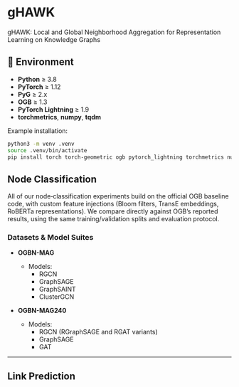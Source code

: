 # gHAWK
gHAWK: Local and Global Neighborhood Aggregation for Representation Learning on Knowledge Graphs

## 🚀 Environment

- **Python** ≥ 3.8  
- **PyTorch** ≥ 1.12  
- **PyG** ≥ 2.x  
- **OGB** ≥ 1.3  
- **PyTorch Lightning** ≥ 1.9  
- **torchmetrics**, **numpy**, **tqdm**

Example installation:

```bash
python3 -m venv .venv
source .venv/bin/activate
pip install torch torch-geometric ogb pytorch_lightning torchmetrics numpy tqdm
``` 

## Node Classification

All of our node‐classification experiments build on the official OGB baseline code, with custom feature injections (Bloom filters, TransE embeddings, RoBERTa representations). We compare directly against OGB’s reported results, using the same training/validation splits and evaluation protocol.

### Datasets & Model Suites

- **OGBN-MAG**  
  - Models:  
    - RGCN  
    - GraphSAGE  
    - GraphSAINT  
    - ClusterGCN  

- **OGBN-MAG240**  
  - Models:  
    - RGCN (RGraphSAGE and RGAT variants)  
    - GraphSAGE  
    - GAT  

---



## Link Prediction
